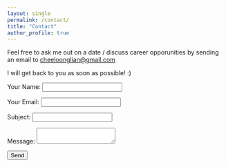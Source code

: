 ```yaml
---
layout: single
permalink: /contact/
title: "Contact"
author_profile: true
---
```


Feel free to ask me out on a date / discuss career opporunities by sending an email to [cheeloonglian@gmail.com](mailto:cheeloonglian@gmail.com)

I will get back to you as soon as possible! :)

<form method="POST" action="https://formspree.io/cheeloonglian@gmail.com">
<form name="contact" method="POST" data-netlify="true">
  <p>
    <label>Your Name: <input type="text" name="name" /></label>
  </p>
  <p>
    <label>Your Email: <input type="email" name="email" /></label>
  </p>
  <p>
    <label>Subject: <input type="text" name="subject" /></label>
  </p>
  <p>
    <label>Message: <textarea name="message"></textarea></label>
  </p>
  <p>
    <button type="submit">Send</button>
  </p>
</form>
